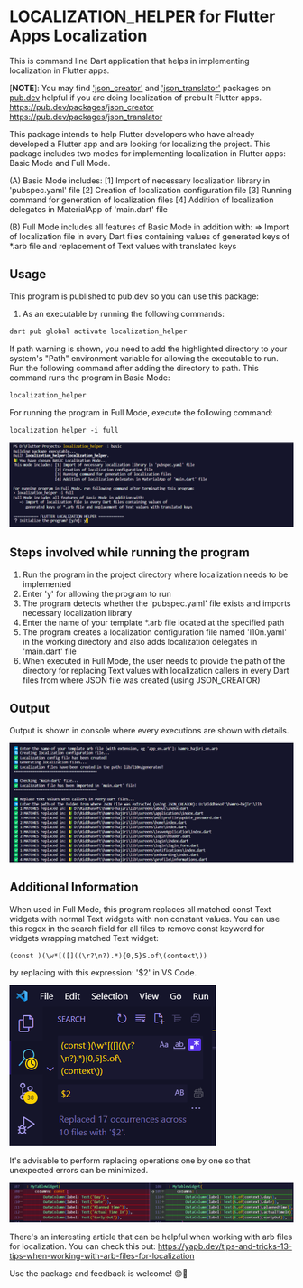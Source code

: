 # LOCALIZATION_HELPER for Flutter Apps Localization

This is command line Dart application that helps in implementing localization in Flutter apps.

[**NOTE**]: You may find ['json_creator'](https://pub.dev/packages/json_creator) and
['json_translator'](https://pub.dev/packages/json_translator) packages on [pub.dev](https://pub.dev) helpful
if you are doing localization of prebuilt Flutter apps.
https://pub.dev/packages/json_creator
https://pub.dev/packages/json_translator

This package intends to help Flutter developers who have already developed a Flutter app and
are looking for localizing the project. This package includes two modes for implementing
localization in Flutter apps: Basic Mode and Full Mode.

(A) Basic Mode includes:
[1] Import of necessary localization library in 'pubspec.yaml' file
[2] Creation of localization configuration file
[3] Running command for generation of localization files
[4] Addition of localization delegates in MaterialApp of 'main.dart' file

(B) Full Mode includes all features of Basic Mode in addition with:
=> Import of localization file in every Dart files containing values of
generated keys of \*.arb file and replacement of Text values with translated keys

## Usage

This program is published to pub.dev so you can use this package:

1. As an executable by running the following commands:

```ps
dart pub global activate localization_helper
```

If path warning is shown, you need to add the highlighted directory to your system's "Path"
environment variable for allowing the executable to run. Run the following command after adding
the directory to path. This command runs the program in Basic Mode:

```ps
localization_helper
```

For running the program in Full Mode, execute the following command:

```ps
localization_helper -i full
```

<img src="https://github.com/rijalsandeshraj/localization_helper/raw/main/screenshots/confirm.png" />

## Steps involved while running the program

1. Run the program in the project directory where localization needs to be implemented
2. Enter 'y' for allowing the program to run
3. The program detects whether the 'pubspec.yaml' file exists and imports necessary localization
   library
4. Enter the name of your template \*.arb file located at the specified path
5. The program creates a localization configuration file named 'l10n.yaml' in the working directory
   and also adds localization delegates in 'main.dart' file
6. When executed in Full Mode, the user needs to provide the path of the directory for replacing
   Text values with localization callers in every Dart files from where JSON file was created
   (using JSON_CREATOR)

## Output

Output is shown in console where every executions are shown with details.

<img src="https://github.com/rijalsandeshraj/localization_helper/raw/main/screenshots/output.png" />

## Additional Information

When used in Full Mode, this program replaces all matched const Text widgets with normal Text widgets with non
constant values. You can use this regex in the search field for all files to remove const keyword for widgets wrapping
matched Text widget:

```console
(const )(\w*[([]((\r?\n?).*){0,5}S.of\(context\))
```

by replacing with this expression: '$2' in VS Code.

<img src="https://github.com/rijalsandeshraj/localization_helper/raw/main/screenshots/const_replacer1.png" />

It's advisable to perform replacing operations one by one so that unexpected errors can be minimized.

<img src="https://github.com/rijalsandeshraj/localization_helper/raw/main/screenshots/const_replacer2.png" />

There's an interesting article that can be helpful when working with arb files for localization. You
can check this out:
https://yapb.dev/tips-and-tricks-13-tips-when-working-with-arb-files-for-localization

Use the package and feedback is welcome! :blush::sparkling_heart:
